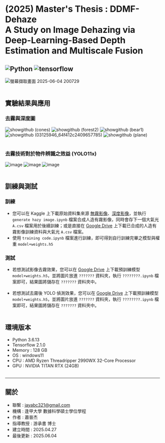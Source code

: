 # (2025) Master's Thesis : DDMF-Dehaze<br> A Study on Image Dehazing via Deep-Learning-Based Depth Estimation and Multiscale Fusion
![Python](https://img.shields.io/badge/python-3.6.13-blue)
![tensorflow](https://img.shields.io/badge/tensorflow-2.1.0-green)
---

![螢幕擷取畫面 2025-06-04 200729](https://github.com/user-attachments/assets/d25593c0-340b-4e89-b091-f508378b1fc2)<br><br>


## 實驗結果與應用
### 去霧與深度圖
![showgithub (cones)](https://github.com/user-attachments/assets/9d8565ae-87e5-47fd-b992-1a7b210584ab)
![showgithub (forest2)](https://github.com/user-attachments/assets/bb15d563-c816-42d3-8a93-20da62f5dbdd)
![showgithub (bear1)](https://github.com/user-attachments/assets/aeac6bb7-661f-4f86-b337-5457aba21859)
![showgithub (03125946_64f412c2409657785)](https://github.com/user-attachments/assets/88ba271b-08d4-4323-b216-e93f207dba9b)
![showgithub (plane)](https://github.com/user-attachments/assets/050957ed-d36a-4127-b190-752e0724d152)<br><br>

### 去霧技術對於物件辨識之效益 (YOLO11x) 
![image](https://github.com/user-attachments/assets/551ae849-9892-4e51-a0b3-38dc6f5d1953)
![image](https://github.com/user-attachments/assets/5a2b432c-8e73-4e47-891e-22ed6466724a)
![image](https://github.com/user-attachments/assets/774eaa86-eb54-4858-a9b3-7d8b955b9292)<br><br>



## 訓練與測試
### 訓練
- 您可以在 Kaggle 上下載原始資料集來源 [無霧影像](https://www.kaggle.com/datasets/innominate817/pexels-110k-512p-min-jpg/data)、[深度影像](https://www.kaggle.com/datasets/innominate817/pexels-110k-512p-min-jpg-depth/data)，並執行 `generate hazy image.ipynb` 檔案合成人造有霧影像，同時會存下一個大氣光 `A.csv` 檔案用於後續訓練；或是直接在 [Google Drive](https://drive.google.com/drive/folders/1BqCzjmvuyd-YitLEH-FKEsslsphNciWf?usp=drive_link) 上下載已合成的人造有霧影像訓練資料與大氣光 `A.csv` 檔案。
- 使用 `training code.ipynb` 檔案進行訓練，即可得到自行訓練完畢之模型與權重 `model+weights.h5`<br>

### 測試
- 若想測試影像去霧效果，您可以在 [Google Drive](https://drive.google.com/drive/folders/1BqCzjmvuyd-YitLEH-FKEsslsphNciWf?usp=drive_link) 上下載預訓練模型 `model+weights.h5`，並將圖片放進 `???????` 資料夾，執行 `????????.ipynb` 檔案即可，結果圖將儲存在 `???????` 資料夾中。<br><br>
- 若想測試去霧後 YOLO 偵測效果，您可以在 [Google Drive](https://drive.google.com/drive/folders/1BqCzjmvuyd-YitLEH-FKEsslsphNciWf?usp=drive_link) 上下載預訓練模型 `model+weights.h5`，並將圖片放進 `???????` 資料夾，執行 `????????.ipynb` 檔案即可，結果圖將儲存在 `???????` 資料夾中。<br><br>




環境版本
---
- Python 3.6.13 
- Tensorflow 2.1.0
- Memory : 128 GB
- OS : windows11
- CPU : AMD Ryzen Threadripper 2990WX 32-Core Processor
- GPU : NVIDIA TITAN RTX (24GB)<br><br>



---
關於
---

- 聯繫 : jayabc321@gmail.com
- 機構 : 逢甲大學 數據科學碩士學位學程
- 作者 : 蕭晉杰
- 指導教授 : 游承書 博士
- 建立時間 : 2025.04.27
- 最後更新 : 2025.06.04

